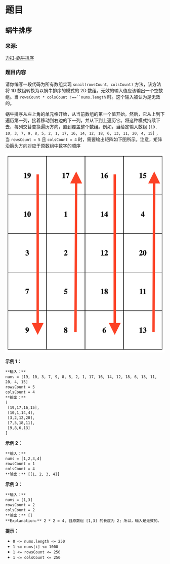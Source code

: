 # 题目

## 蜗牛排序

### 来源:

[力扣-蜗牛排序](https://leetcode.cn/problems/snail-traversal/)

### 题目内容

请你编写一段代码为所有数组实现  `snail(rowsCount，colsCount)` 方法，该方法将 1D 数组转换为以蜗牛排序的模式的 2D
数组。无效的输入值应该输出一个空数组。当 `rowsCount * colsCount !==``nums.length` 时。这个输入被认为是无效的。

蜗牛排序从左上角的单元格开始，从当前数组的第一个值开始。然后，它从上到下遍历第一列，接着移动到右边的下一列，并从下到上遍历它。将这种模式持续下去，每列交替变换遍历方向，直到覆盖整个数组。例如，当给定输入数组
`[19, 10, 3, 7, 9, 8, 5, 2, 1, 17, 16, 14, 12, 18, 6, 13, 11, 20, 4, 15]` ，当
`rowsCount = 5` 且 `colsCount = 4` 时，需要输出矩阵如下图所示。注意，矩阵沿箭头方向对应于原数组中数字的顺序



![Traversal Diagram](./screen-shot-2023-04-10-at-100006-pm.png)



**示例 1：**

    
    
    **输入：**
    nums = [19, 10, 3, 7, 9, 8, 5, 2, 1, 17, 16, 14, 12, 18, 6, 13, 11, 20, 4, 15]
    rowsCount = 5
    colsCount = 4
    **输出：**
    [
     [19,17,16,15],
     [10,1,14,4],
     [3,2,12,20],
     [7,5,18,11],
     [9,8,6,13]
    ]
    

**示例 2：**

    
    
    **输入：**
    nums = [1,2,3,4]
    rowsCount = 1
    colsCount = 4
    **输出：** [[1, 2, 3, 4]]
    

**示例 3：**

    
    
    **输入：**
    nums = [1,3]
    rowsCount = 2
    colsCount = 2
    **输出：** []
    **Explanation:** 2 * 2 = 4, 且原数组 [1,3] 的长度为 2; 所以，输入是无效的。
    



**提示：**

  * `0 <= nums.length <= 250`
  * `1 <= nums[i] <= 1000`
  * `1 <= rowsCount <= 250`
  * `1 <= colsCount <= 250`


